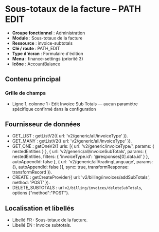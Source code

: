 # Sous-totaux de la facture – PATH EDIT

- **Groupe fonctionnel** : Administration
- **Module** : Sous-totaux de la facture
- **Ressource** : invoice-subtotals
- **Clé / route** : PATH_EDIT
- **Type d'écran** : Formulaire d'édition
- **Menu** : finance-settings (priorité 3)
- **Icône** : AccountBalance

## Contenu principal
### Grille de champs
- Ligne 1, colonne 1 : Edit Invoice Sub Totals — aucun paramètre spécifique confirmé dans la configuration

## Fournisseur de données
- GET_LIST : getListV2({
  url: 'v2/generic/all/invoiceType'
}).
- GET_MANY : getListV2({
  url: 'v2/generic/all/invoiceType'
}).
- GET_ONE : getOneV2({
  urls: [{
    url: 'v2/generic/invoiceType/',
    params: {
      nestedEntities
    }
  }, {
    url: 'v2/generic/all/invoiceSubTotals',
    params: {
      nestedEntities,
      filters: {
        'invoiceType.id': '@responses[0].data.id'
      }
    },
    autoAppendId: false
  }, {
    url: 'v2/generic/all/tradingLanguage',
    params: {},
    autoAppendId: false
  }],
  sync: true,
  transformResponse: transformRecord
}).
- CREATE : getCreateProvider({
  url: 'v2/billing/invoices/addSubTotals',
  method: 'POST'
}).
- DELETE_SUBTOTALS : url `v2/billing/invoices/deleteSubTotals`, options {"method":"POST"}.

## Localisation et libellés
- Libellé FR : Sous-totaux de la facture.
- Libellé EN : Invoice subtotals.
